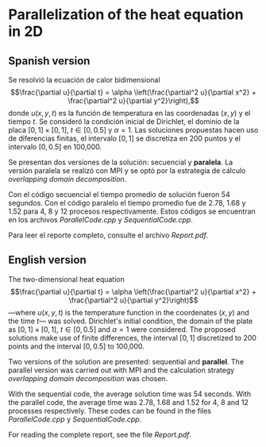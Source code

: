 # Parallelization of the heat equation in 2D

## Spanish version

Se resolvió la ecuación de calor bidimensional
$$\frac{\partial u}{\partial t} = \alpha \left(\frac{\partial^2 u}{\partial x^2} + \frac{\partial^2 u}{\partial y^2}\right),$$
donde $u(x,y,t)$ es la función de temperatura en las coordenadas $(x,y)$ y el tiempo $t$. Se consideró la condición inicial de Dirichlet, el dominio de la
placa $[0,1]\times[0,1]$, $t\in [0,0.5]$ y $\alpha = 1$. Las soluciones propuestas hacen uso de diferencias finitas, el intervalo
$[0,1]$ se discretiza en 200 puntos y el intervalo $[0,0.5]$ en 100,000.

Se presentan dos versiones de la solución: secuencial y **paralela**. La versión paralela se realizó con MPI y se optó por la estrategia de cálculo *overlapping domain decomposition*.

Con el código secuencial el tiempo promedio de solución fueron 54 segundos. Con el código paralelo el tiempo promedio fue de 2.78, 1.68 y 1.52 para 4, 8 y 12 procesos respectivamente.
Estos códigos se encuentran en los archivos *ParallelCode.cpp* y *SequentialCode.cpp*.

Para leer el reporte completo, consulte el archivo *Report.pdf*.

## English version

The two-dimensional heat equation
$$\frac{\partial u}{\partial t} = \alpha \left(\frac{\partial^2 u}{\partial x^2} + \frac{\partial^2 u}{\partial y^2}\right)$$
—where $u(x,y,t)$ is the temperature function in the coordenates $(x,y)$ and the time $t$— was solved. Dirichlet's initial condition, the domain of the
plate as $[0,1]\times[0,1]$, $t\in [0,0.5]$ and $\alpha = 1$ were considered. The proposed solutions make use of finite differences, the interval
$[0,1]$ discretized to 200 points and the interval $[0,0.5]$ to 100,000.

Two versions of the solution are presented: sequential and **parallel**. The parallel version was carried out with MPI and the calculation strategy *overlapping domain decomposition* was chosen.

With the sequential code, the average solution time was 54 seconds. With the parallel code, the average time was 2.78, 1.68 and 1.52 for 4, 8 and 12 processes respectively.
These codes can be found in the files *ParallelCode.cpp* y *SequentialCode.cpp*.

For reading the complete report, see the file *Report.pdf*.
